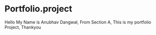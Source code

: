 # Portfolio.project
Hello My Name is Anubhav Dangwal, 
From Section A, 
This is my portfolio Project, 
Thankyou
